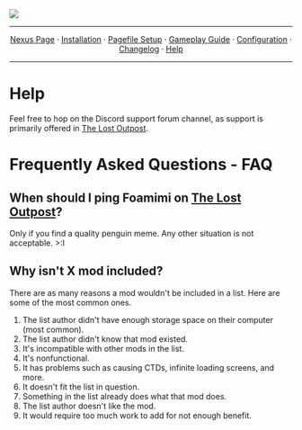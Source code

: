 <img src="https://i.imgur.com/kW90Y5Y.png" target="_blank">

---

<p align="center">
  <a href="https://www.nexusmods.com/skyrimspecialedition/mods/149944">Nexus Page</a> ·
  <a href="README.md">Installation</a> ·
  <a href="PAGEFILE.md">Pagefile Setup</a> ·
  <a href="GAMEPLAY.md">Gameplay Guide</a> ·
  <a href="CONFIGURATION.md">Configuration</a> ·
  <a href="CHANGELOG.md">Changelog</a> ·
  <a href="HELP.md">Help</a>
</p>

---

# Help

Feel free to hop on the Discord support forum channel, as support is primarily offered in [The Lost Outpost](https://discord.gg/WF66mMu).

# Frequently Asked Questions - FAQ

## When should I ping Foamimi on [The Lost Outpost](https://discord.gg/WF66mMu)?

Only if you find a quality penguin meme. Any other situation is not acceptable. >:I

## Why isn't X mod included?

There are as many reasons a mod wouldn't be included in a list. Here are some of the most common ones. 

1. The list author didn't have enough storage space on their computer (most common).
2. The list author didn't know that mod existed.
3. It's incompatible with other mods in the list.
4. It's nonfunctional.
5. It has problems such as causing CTDs, infinite loading screens, and more.
6. It doesn't fit the list in question.
7. Something in the list already does what that mod does.
8. The list author doesn't like the mod.
9. It would require too much work to add for not enough benefit.
